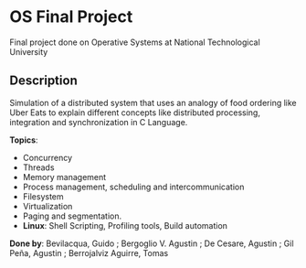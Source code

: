 # OS Final Project
Final project done on Operative Systems at National Technological University

## Description
Simulation of a distributed system that uses an analogy of food ordering like Uber Eats to explain different concepts like distributed processing, integration and synchronization in C Language.

**Topics**: 

* Concurrency
* Threads 
* Memory management
* Process management, scheduling and intercommunication
* Filesystem
* Virtualization
* Paging and segmentation.
* **Linux**: Shell Scripting, Profiling tools, Build automation 

**Done by**: Bevilacqua, Guido ; Bergoglio V. Agustin ; De Cesare, Agustin ; Gil Peña, Agustin ; Berrojalviz Aguirre, Tomas 
